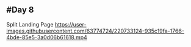 #Day 8
-------
Split Landing Page
https://user-images.githubusercontent.com/63774724/220733124-935c19fa-1766-4bde-85e5-3a0d06b61618.mp4

